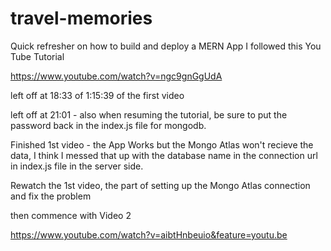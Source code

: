 # travel-memories
Quick refresher on how to build and deploy a MERN App
I followed this You Tube Tutorial 

https://www.youtube.com/watch?v=ngc9gnGgUdA

left off at 18:33 of 1:15:39 of the first video

left off at 21:01 - also when resuming the tutorial, be sure to put the password back in the index.js file for mongodb.

Finished 1st video - the App Works but the Mongo Atlas won't recieve the data, I think I messed that up with the database name in the connection url in index.js file in the server side. 

Rewatch the 1st video, the part of setting up the Mongo Atlas connection and fix the problem

then commence with Video 2 

https://www.youtube.com/watch?v=aibtHnbeuio&feature=youtu.be